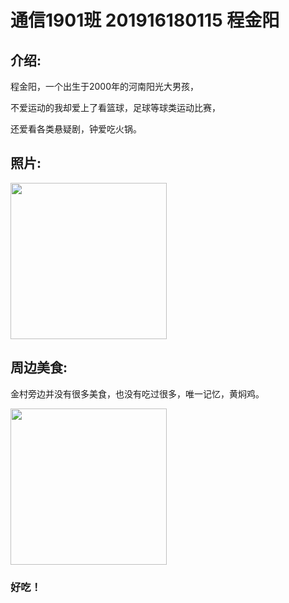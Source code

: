 <!DOCTYPE html>
<html lang="en">
<head>
    <meta charset="UTF-8">
    <meta name="viewport" content="width=device-width, initial-scale=1.0">
    <title>作业一</title>
</head>
<body>
    <h1>通信1901班 201916180115 程金阳</h1><p></p>
    <h2>介绍:</h2>
    <p>程金阳，一个出生于2000年的河南阳光大男孩，</p>
    <p>不爱运动的我却爱上了看篮球，足球等球类运动比赛，</p>  
    <p>还爱看各类悬疑剧，钟爱吃火锅。</p>  
    <h2>照片:</h2>
    <img src="img.html\34BCBFBBDD26B4073B20E9D333FBDD6F.jpg" width="250">
    <h2>周边美食:</h2>
    <P>金村旁边并没有很多美食，也没有吃过很多，唯一记忆，黄焖鸡。</P>
    <img src="img.html\59723476631529644648.jpg" width="250">
    <h3>好吃！</h3>
</body>
</html>

